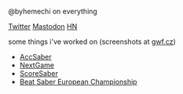 @byhemechi on everything

[Twitter](https://twitter.com/byhemechi) [Mastodon](https://aus.social/@byhemechi) [HN](https://news.ycombinator.com/user?id=byhemechi)

some things i've worked on (screenshots at [gwf.cz](https://gwf.cz))

- [AccSaber](https://accsaber.com)
- [NextGame](https://play.google.com/store/apps/details?id=au.id.george.nextgame)
- [ScoreSaber](https://scoresaber.com)
- [Beat Saber European Championship](https://beatsaberchampionship.eu)
